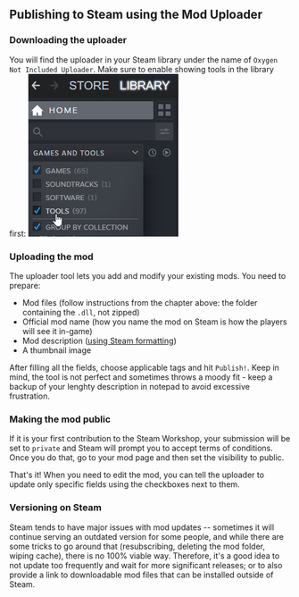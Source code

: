 ## Publishing to Steam using the Mod Uploader

### Downloading the uploader
You will find the uploader in your Steam library under the name of `Oxygen Not Included Uploader`. Make sure to enable showing tools in the library first: ![image](./img/steam-uploader-1.png)

### Uploading the mod
The uploader tool lets you add and modify your existing mods. You need to prepare: 
* Mod files (follow instructions from the chapter above: the folder containing the `.dll`, not zipped)
* Official mod name (how you name the mod on Steam is how the players will see it in-game)
* Mod description ([using Steam formatting](https://steamcommunity.com/comment/Announcement/formattinghelp))
* A thumbnail image
  
After filling all the fields, choose applicable tags and hit `Publish!`. Keep in mind, the tool is not perfect and sometimes throws a moody fit - keep a backup of your lenghty description in notepad to avoid excessive frustration.

### Making the mod public
If it is your first contribution to the Steam Workshop, your submission will be set to `private` and Steam will prompt you to accept terms of conditions. Once you do that, go to your mod page and then set the visibility to public.

That's it! When you need to edit the mod, you can tell the uploader to update only specific fields using the checkboxes next to them. 

### Versioning on Steam
Steam tends to have major issues with mod updates -- sometimes it will continue serving an outdated version for some people, and while there are some tricks to go around that (resubscribing, deleting the mod folder, wiping cache), there is no 100% viable way. Therefore, it's a good idea to not update too frequently and wait for more significant releases; or to also provide a link to downloadable mod files that can be installed outside of Steam.
